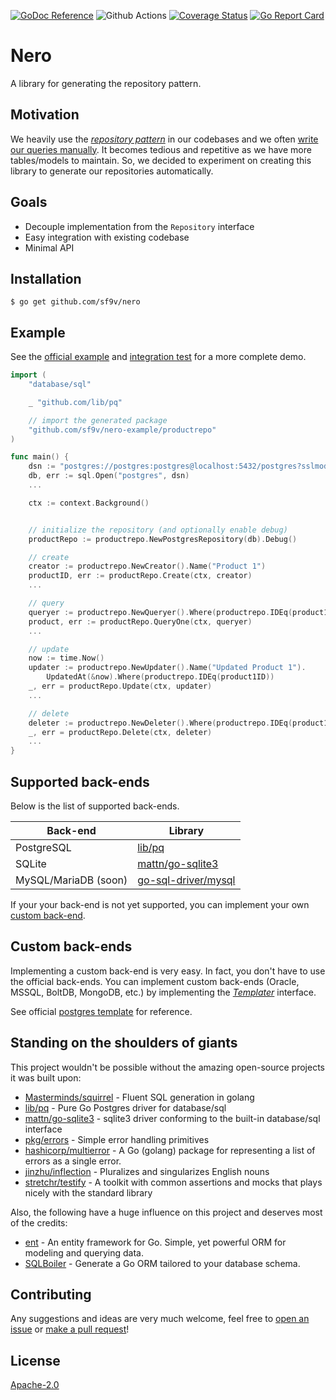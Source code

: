 [![GoDoc Reference](https://pkg.go.dev/badge/github.com/sf9v/nero)](https://pkg.go.dev/github.com/sf9v/nero)
![Github Actions](https://github.com/sf9v/nero/workflows/test/badge.svg)
[![Coverage Status](https://coveralls.io/repos/github/sf9v/nero/badge.svg?branch=main)](https://coveralls.io/github/sf9v/nero?branch=main)
[![Go Report Card](https://goreportcard.com/badge/github.com/sf9v/nero)](https://goreportcard.com/report/github.com/sf9v/nero)

# Nero

A library for generating the repository pattern.

## Motivation

We heavily use the _[repository pattern](https://threedots.tech/post/repository-pattern-in-go/)_ in our codebases and we often [write our queries manually](https://golang.org/pkg/database/sql/#example_DB_QueryContext). It becomes tedious and repetitive as we have more tables/models to maintain. So, we decided to experiment on creating this library to generate our repositories automatically.

## Goals

- Decouple implementation from the `Repository` interface
- Easy integration with existing codebase
- Minimal API

## Installation

```console
$ go get github.com/sf9v/nero
```

## Example

See the [official example](https://github.com/sf9v/nero-example) and [integration test](./test/integration/playerrepo) for a more complete demo.

```go
import (
    "database/sql"

    _ "github.com/lib/pq"

    // import the generated package
    "github.com/sf9v/nero-example/productrepo"
)

func main() {
    dsn := "postgres://postgres:postgres@localhost:5432/postgres?sslmode=disable"
    db, err := sql.Open("postgres", dsn)
    ...

    ctx := context.Background()


    // initialize the repository (and optionally enable debug)
    productRepo := productrepo.NewPostgresRepository(db).Debug()

    // create
    creator := productrepo.NewCreator().Name("Product 1")
    productID, err := productRepo.Create(ctx, creator)
    ...

    // query
    queryer := productrepo.NewQueryer().Where(productrepo.IDEq(product1ID))
    product, err := productRepo.QueryOne(ctx, queryer)
    ...

    // update
    now := time.Now()
    updater := productrepo.NewUpdater().Name("Updated Product 1").
        UpdatedAt(&now).Where(productrepo.IDEq(product1ID))
    _, err = productRepo.Update(ctx, updater)
    ...

    // delete
    deleter := productrepo.NewDeleter().Where(productrepo.IDEq(product1ID))
    _, err = productRepo.Delete(ctx, deleter)
    ...
}
```

## Supported back-ends

Below is the list of supported back-ends.

| Back-end             | Library                                                       |
| -------------------- | ------------------------------------------------------------- |
| PostgreSQL           | [lib/pq](http://github.com/lib/pq)                            |
| SQLite               | [mattn/go-sqlite3](https://github.com/mattn/go-sqlite3)       |
| MySQL/MariaDB (soon) | [go-sql-driver/mysql](https://github.com/go-sql-driver/mysql) |

If your your back-end is not yet supported, you can implement your own [custom back-end](#custom-back-ends).

## Custom back-ends

Implementing a custom back-end is very easy. In fact, you don't have to use the official back-ends. You can implement custom back-ends (Oracle, MSSQL, BoltDB, MongoDB, etc.) by implementing the [_Templater_](./template.go) interface.

See official [postgres template](./pg_template.go) for reference.

## Standing on the shoulders of giants

This project wouldn't be possible without the amazing open-source projects it was built upon:

- [Masterminds/squirrel](https://github.com/Masterminds/squirrel) - Fluent SQL generation in golang
- [lib/pq](https://github.com/lib/pq) - Pure Go Postgres driver for database/sql
- [mattn/go-sqlite3](https://github.com/mattn/go-sqlite3) - sqlite3 driver conforming to the built-in database/sql interface
- [pkg/errors](https://github.com/pkg/errors) - Simple error handling primitives
- [hashicorp/multierror](https://github.com/hashicorp/go-multierror) - A Go (golang) package for representing a list of errors as a single error.
- [jinzhu/inflection](https://github.com/jinzhu/inflection) - Pluralizes and singularizes English nouns
- [stretchr/testify](https://github.com/stretchr/testify) - A toolkit with common assertions and mocks that plays nicely with the standard library

Also, the following have a huge influence on this project and deserves most of the credits:

- [ent](https://github.com/facebook/ent) - An entity framework for Go. Simple, yet powerful ORM for modeling and querying data.
- [SQLBoiler](https://github.com/volatiletech/sqlboiler) - Generate a Go ORM tailored to your database schema.

## Contributing

Any suggestions and ideas are very much welcome, feel free to [open an issue](https://github.com/sf9v/nero/issues) or [make a pull request](https://github.com/sf9v/nero/pulls)!

## License

[Apache-2.0](LICENSE)
